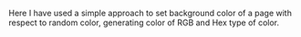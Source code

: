 Here I have used a simple approach to set background
color of a page with respect to random color,
generating color of RGB and Hex type of color.
